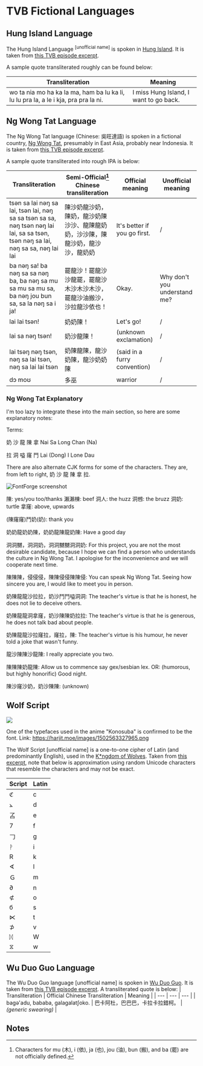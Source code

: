 # TVB Fictional Languages

## Hung Island Language

The Hung Island Language <sup>[unofficial name]</sup> is spoken in [Hung Island](/wiki/tvb_fictional_islands.md). It is taken from [this TVB episode excerpt](https://youtu.be/lvhvCThgemM).

A sample quote transliterated roughly can be found below:

| Transliteration | Meaning |
| --- | --- |
| wo ta nia mo ha ka la ma, ham ba lu ka li, lu lu pra la, a le i kja, pra pra la ni. | I miss Hung Island, I want to go back. |

## Ng Wong Tat Language

The Ng Wong Tat language (Chinese: 吳旺達語) is spoken in a fictional country, [Ng Wong Tat](/wiki/tvb_fictional_countries.md), presumably in East Asia, probably near Indonesia. It is taken from [this TVB episode excerpt](https://youtu.be/2cmKiv6FPnk).

A sample quote transliterated into rough IPA is below:

| Transliteration | Semi-Official[^1] Chinese transliteration | Official meaning | Unofficial meaning |
| --- | --- | --- | --- |
| tsən sa lai nəŋ sa lai, tsən lai, nəŋ sa sa tsən sa sa, nəŋ tsən nəŋ lai lai, sa sa tsən, tsən nəŋ sa lai, nəŋ sa sa, nəŋ lai lai | 陳沙奶龍沙奶，陳奶，龍沙奶陳沙沙、龍陳龍奶奶，沙沙陳，陳龍沙奶，龍沙沙，龍奶奶 | It's better if you go first. | / |
| ba nəŋ sa! ba nəŋ sa sa nəŋ ba, ba nəŋ sa mu sa mu sa mu sa, ba nəŋ jou bun sa, sa la nəŋ sa i ja! | 罷龍沙！罷龍沙沙龍罷，罷龍沙木沙木沙木沙，罷龍沙油搬沙，沙拉龍沙依也！ | Okay. | Why don't you understand me? |
| lai lai tsən! | 奶奶陳！ | Let's go! | / |
| lai sa nəŋ tsən! | 奶沙龍陳！ | (unknown exclamation) | / |
| lai tsəŋ nəŋ tsən, nəŋ sa lai tsən, nəŋ sa lai lai tsən | 奶陳龍陳，龍沙奶陳，龍沙奶奶陳 | (said in a furry convention) | / |
| dɔ moʊ | 多巫 | warrior | / |

### Ng Wong Tat Explanatory

I'm too lazy to integrate these into the main section, so here are some explanatory notes:

Terms:

奶 沙 龍 陳 拿
Nai Sa Long Chan (Na)

拉 洞 嗌 窿 鬥
Lai (Dong) I Lone Dau

There are also alternate CJK forms for some of the characters. They are, from left to right, 奶 沙 龍 陳 拿 拉.

![FontForge screenshot](https://github.com/user-attachments/assets/b1a8be97-cfd3-47e3-9bd4-3c1bff13c687)

陳: yes/you too/thanks
瀨瀨棟: beef
洞人: the huzz
洞乸: the bruzz
洞奶: turtle
拿窿: above, upwards

(陳窿窿)鬥奶(奶): thank you

奶奶龍奶奶陳，奶奶龍陳龍奶陳: Have a good day

洞洞嬲，洞洞奶，洞洞嬲嬲洞洞奶: For this project, you are not the most desirable candidate, because I hope we can find a person who understands the culture in Ng Wong Tat. I apologise for the inconvenience and we will cooperate next time.

陳陳陳，侵侵侵，陳陳侵侵陳陳侵: You can speak Ng Wong Tat. Seeing how sincere you are, I would like to meet you in person.

奶陳龍龍沙拉拉，奶沙鬥鬥嗌洞洞: The teacher's virtue is that he is honest, he does not lie to deceive others.

奶陳龍龍洞拿窿，奶沙陳陳奶拉拉: The teacher's virtue is that he is generous, he does not talk bad about people.

奶陳龍龍沙拉窿拉，窿拉，陳: The teacher's virtue is his humour, he never told a joke that wasn't funny.

龍沙陳陳沙龍陳: I really appreciate you two.

陳陳陳奶龍陳: Allow us to commence say gex/sesbian lex. OR: (humorous, but highly honorific) Good night.

陳沙窿沙奶，奶沙陳陳: (unknown)

## Wolf Script

![ ](https://harjit.moe/images/1502563327965.png)

One of the typefaces used in the anime "Konosuba" is confirmed to be the font. Link: <https://harjit.moe/images/1502563327965.png>

The Wolf Script [unofficial name] is a one-to-one cipher of Latin (and predominantly English), used in the [K\*ngdom of Wolves](/wiki/tvb_fictional_countries.md). Taken from [this excerpt](https://youtu.be/LGxMK6PX0as), note that below is approximation using random Unicode characters that resemble the characters and may not be exact.

| Script | Latin |
| --- | --- |
| ℭ | c  |
| ⦛ | d   |
| 叾 | e    |
| 7 | f     |
| 𠃌 | g    |
| ᚹ | i   |
| R | k     |
| ∢ | l     |
| Ｇ | m     |
| ∂ | n     |
| ⊄ | o     |
| б | s     |
| ⋉ | t     |
| ⊅ | v     |
| ᛞ | W |
| ⧖ | w |

## Wu Duo Guo Language
The Wu Duo Guo language [unofficial name] is spoken in [Wu Duo Guo](/wiki/tvb_fictional_countries.md). It is taken from [this TVB episode excerpt](https://youtu.be/0nl4Co9it_k).
A transliterated quote is below:
| Transliteration | Official Chinese Transliteration | Meaning |
| --- | --- | --- |
| bagə'adu, bababa, galagalatʃoko. | 巴卡阿杜，巴巴巴，卡拉卡拉錯柯。 | *(generic swearing)* |

## Notes
[^1]: Characters for mu (木), i (依), ja (也), jou (油), bun (搬), and ba (罷) are not officially defined.
